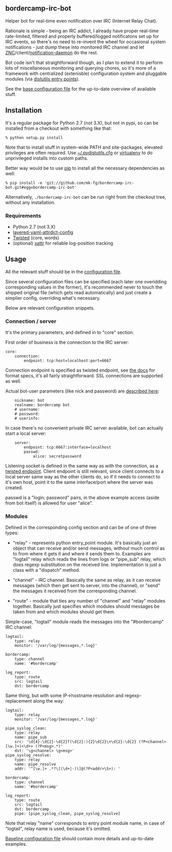 bordercamp-irc-bot
--------------------

Helper bot for real-time even notification over IRC (Internet Relay Chat).

Rationale is simple - being an IRC addict, I already have proper real-time
rate-limited, filtered and properly buffered/logged notificatons set up for IRC
events, so there's no need to re-invent the wheel for occasional system
notifications - just dump these into monitored IRC channel and let
[ZNC](http://znc.in)/client/[notification-daemon](https://github.com/mk-fg/notification-thing)
do the rest.

Bot code isn't that straightforward though, as I plan to extend it to perform
lots of miscellaneous monitoring and querying chores, so it's more of a
framework with centralized (extenisble) configuration system and pluggable
modules (via [distutils entry
points](http://packages.python.org/distribute/setuptools.html?highlight=entry%20points#dynamic-discovery-of-services-and-plugins)).

See the [base configuration
file](https://github.com/mk-fg/bordercamp-irc-bot/blob/master/bordercamp/core.yaml)
for the up-to-date overview of available stuff.



Installation
--------------------

It's a regular package for Python 2.7 (not 3.X), but not in pypi, so can be
installed from a checkout with something like that:

	% python setup.py install

Note that to install stuff in system-wide PATH and site-packages, elevated
privileges are often required.
Use
[~/.pydistutils.cfg](http://docs.python.org/install/index.html#distutils-configuration-files)
or [virtualenv](http://pypi.python.org/pypi/virtualenv) to do unprivileged
installs into custom paths.

Better way would be to use [pip](http://pip-installer.org/) to install all the
necessary dependencies as well:

	% pip install -e 'git://github.com/mk-fg/bordercamp-irc-bot.git#egg=bordercamp-irc-bot'

Alternatively, `./bordercamp-irc-bot` can be run right from the checkout tree,
without any installation.

### Requirements

* Python 2.7 (not 3.X)
* [layered-yaml-attrdict-config](https://github.com/mk-fg/layered-yaml-attrdict-config)
* [Twisted](http://twistedmatrix.com/) (core, words)
* (optional) [xattr](https://pypi.python.org/pypi/xattr/) for reliable log-position tracking



Usage
--------------------

All the relevant stuff should be in the [configuration
file](https://github.com/mk-fg/bordercamp-irc-bot/blob/master/bordercamp-irc-bot/core.yaml).

Since several configuration files can be specified (each later one overidding
corresponding values in the former), it's recommended never to touch the shipped
original file (which gets read automatically) and just create a simplier config,
overriding what's necessary.

Below are relevant configuration snippets.


### Connection / server

It's the primary parameters, and defined in to "core" section.

First order of business is the connection to the IRC server:

	core:
		connection:
			endpoint: tcp:host=localhost:port=6667

Connection endpoint is specified as twisted endpoint, see [the
docs](http://twistedmatrix.com/documents/current/api/twisted.internet.endpoints.html#clientFromString)
for format specs, it's all fairly straightforward.
SSL connections are supported as well.

Actual bot-user parameters (like nick and password) are [described
here](http://twistedmatrix.com/documents/current/api/twisted.words.protocols.irc.IRCClient.html):

		nickname: bot
		realname: bordercamp bot
		# username:
		# password:
		# userinfo:

In case there's no convenient private IRC server available, bot can actually
start a local server:

		server:
			endpoint: tcp:6667:interface=localhost
			passwd:
				alice: secretpassword

Listening socket is defined in the same way as with the connection, as a
[twisted endpoint](http://twistedmatrix.com/documents/current/api/twisted.internet.endpoints.html#serverFromString).
Client endpoint is still relevant, since client connects to a local server same
way as the other clients do, so if it needs to connect to it's own host, point
it to the same interface/port where the server was created.

passwd is a "login: password" pairs, in the above example access (aside from bot
itself) is allowed for user "alice".


### Modules

Defined in the corresponding config section and can be of one of three types:

* "relay" - represents python entry_point module. It's basically just an object
  that can receive and/or send messages, without much control as to from where
  it gets it and where it sends them to. Examples are "logtail" relay which
  reads the lines from logs or "pipe_sub" relay, which does regexp substitution
  on the received line. Implementation is just a class with a "dispatch" method.

* "channel" - IRC channel. Basically the same as relay, as it can receive
  messages (which then get sent to server, into the channel), or "send" the
  messages it received from the corresponding channel.

* "route" - module that ties any number of "channel" and "relay" modules
  together. Basically just specifies which modules should messages be taken from
  and which modules should get them.

Simple-case, "logtail" module reads the messages into the "#bordercamp" IRC
channel:

	logtail:
		type: relay
		monitor: '/var/log/{messages,*.log}'

	bordercamp:
		type: channel
		name: '#bordercamp'

	log_report:
		type: route
		src: logtail
		dst: bordercamp

Same thing, but with some IP->hostname resolution and regexp-replacement along
the way:

	logtail:
		type: relay
		monitor: '/var/log/{messages,*.log}'

	pipe_syslog_clean:
		type: relay
		name: pipe_sub
		src: '\d{4}-\d{2}-\d{2}T(\d{2}:){2}\d{2}\+\d{2}:\d{2} (?P<channel>[\w.]+)<\d+> (?P<msg>.*)'
		dst: '\g<channel> \g<msg>'
	pipe_syslog_resolve:
		type: relay
		name: pipe_resolve
		addr: '^[\w.]+ .*?\[(\d+|-)\]@(?P<addr>\S+): '

	bordercamp:
		type: channel
		name: '#bordercamp'

	log_report:
		type: route
		src: logtail
		dst: bordercamp
		pipe: [pipe_syslog_clean, pipe_syslog_resolve]

Note that relay "name" corresponds to entry point module name, in case of
"logtail", relay name is used, because it's omitted.

[Baseline configuration
file](https://github.com/mk-fg/bordercamp-irc-bot/blob/master/bordercamp/core.yaml)
should contain more details and up-to-date examples.
